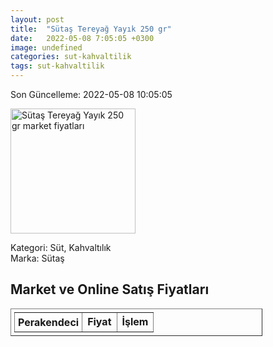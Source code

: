 ```yaml
---
layout: post
title:  "Sütaş Tereyağ Yayık 250 gr"
date:   2022-05-08 7:05:05 +0300
image: undefined
categories: sut-kahvaltilik
tags: sut-kahvaltilik
---
```


Son Güncelleme: 2022-05-08 10:05:05

<img src="undefined" width="200" alt="Sütaş Tereyağ Yayık 250 gr market fiyatları" />

Kategori: Süt, Kahvaltılık
<br />
Marka: Sütaş

<h2>Market ve Online Satış Fiyatları</h2>

<table border="1" style="padding: 5px;width:80%;">
  <tr>
    <td style="padding: 5px;"><strong>Perakendeci</strong></td>
    <td><strong>Fiyat</strong></td>
    <td><strong>İşlem</strong></td>
  </tr>
  
</table>
